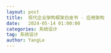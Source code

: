 ```yaml
---
layout: post
title:  现代企业架构框架白皮书 - 应用架构
date:   2024-05-14 01:00:00
categories: 系统设计
tag: 系统设计
author: YangLe
---
```


